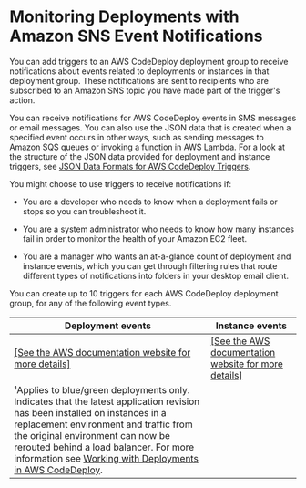 # Monitoring Deployments with Amazon SNS Event Notifications<a name="monitoring-sns-event-notifications"></a>

You can add triggers to an AWS CodeDeploy deployment group to receive notifications about events related to deployments or instances in that deployment group\. These notifications are sent to recipients who are subscribed to an Amazon SNS topic you have made part of the trigger's action\. 

You can receive notifications for AWS CodeDeploy events in SMS messages or email messages\. You can also use the JSON data that is created when a specified event occurs in other ways, such as sending messages to Amazon SQS queues or invoking a function in AWS Lambda\. For a look at the structure of the JSON data provided for deployment and instance triggers, see [JSON Data Formats for AWS CodeDeploy Triggers](monitoring-sns-event-notifications-json-format.md)\.

You might choose to use triggers to receive notifications if:

+ You are a developer who needs to know when a deployment fails or stops so you can troubleshoot it\.

+ You are a system administrator who needs to know how many instances fail in order to monitor the health of your Amazon EC2 fleet\.

+ You are a manager who wants an at\-a\-glance count of deployment and instance events, which you can get through filtering rules that route different types of notifications into folders in your desktop email client\. 

You can create up to 10 triggers for each AWS CodeDeploy deployment group, for any of the following event types\.


| Deployment events | Instance events | 
| --- | --- | 
|  [\[See the AWS documentation website for more details\]](http://docs.aws.amazon.com/codedeploy/latest/userguide/monitoring-sns-event-notifications.html)  |  [\[See the AWS documentation website for more details\]](http://docs.aws.amazon.com/codedeploy/latest/userguide/monitoring-sns-event-notifications.html)  | 
| ¹Applies to blue/green deployments only\. Indicates that the latest application revision has been installed on instances in a replacement environment and traffic from the original environment can now be rerouted behind a load balancer\. For more information see [Working with Deployments in AWS CodeDeploy](deployments.md)\. | 

